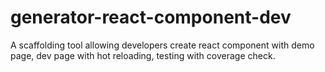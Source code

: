 # generator-react-component-dev
A scaffolding tool allowing developers create react component with demo page, dev page with hot reloading, testing with coverage check.
